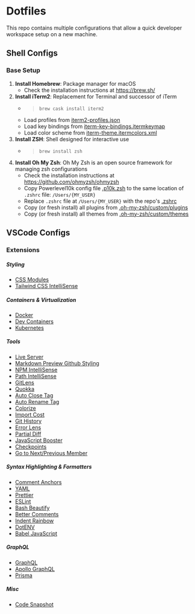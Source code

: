 # Dotfiles

This repo contains multiple configurations that allow a quick developer workspace setup on a new machine.

## Shell Configs


### Base Setup

1. **Install Homebrew**: Package manager for macOS
	- Check the installation instructions at https://brew.sh/
2. **Install iTerm2**: Replacement for Terminal and successor of iTerm
	- >`brew cask install iterm2`
	- Load profiles from [iterm2-profiles.json](iterm2-profiles.json)
	- Load key bindings from [iterm-key-bindings.itermkeymap](iterm-key-bindings.itermkeymap)
	- Load color scheme from [iterm-theme.itermcolors.xml](iterm-theme.itermcolors.xml)
3. **Install ZSH**: Shell designed for interactive use
	- > `brew install zsh`
4. **Install Oh My Zsh**: Oh My Zsh is an open source framework for managing zsh configurations
	- Check the installation instructions at https://github.com/ohmyzsh/ohmyzsh
	- Copy Powerlevel10k config file [.p10k.zsh](.p10k.zsh) to the same location of `.zshrc` file: `/Users/{MY_USER}`
	- Replace `.zshrc` file at `/Users/{MY_USER}` with the repo's [.zshrc](.zshrc)
	- Copy (or fresh install) all plugins from [.oh-my-zsh/custom/plugins](.oh-my-zsh/custom/plugins)
	- Copy (or fresh install) all themes from [.oh-my-zsh/custom/themes](.oh-my-zsh/custom/themes)


## VSCode Configs

### Extensions

##### Styling
- [CSS Modules](https://marketplace.visualstudio.com/items?itemName=clinyong.vscode-css-modules)
- [Tailwind CSS IntelliSense](https://marketplace.visualstudio.com/items?itemName=bradlc.vscode-tailwindcss)

##### Containers & Virtualization
- [Docker](https://marketplace.visualstudio.com/items?itemName=ms-azuretools.vscode-docker)
- [Dev Containers](https://marketplace.visualstudio.com/items?itemName=ms-vscode-remote.remote-containers)
- [Kubernetes](https://marketplace.visualstudio.com/items?itemName=ms-kubernetes-tools.vscode-kubernetes-tools)

##### Tools
- [Live Server](https://marketplace.visualstudio.com/items?itemName=ritwickdey.LiveServer)
- [Markdown Preview Github Styling](https://marketplace.visualstudio.com/items?itemName=bierner.markdown-preview-github-styles)
- [NPM IntelliSense](https://marketplace.visualstudio.com/items?itemName=christian-kohler.npm-intellisense)
- [Path IntelliSense](https://marketplace.visualstudio.com/items?itemName=christian-kohler.path-intellisense)
- [GitLens](https://marketplace.visualstudio.com/items?itemName=eamodio.gitlens)
- [Quokka](https://marketplace.visualstudio.com/items?itemName=WallabyJs.quokka-vscode)
- [Auto Close Tag](https://marketplace.visualstudio.com/items?itemName=formulahendry.auto-close-tag)
- [Auto Rename Tag](https://marketplace.visualstudio.com/items?itemName=formulahendry.auto-rename-tag)
- [Colorize](https://marketplace.visualstudio.com/items?itemName=kamikillerto.vscode-colorize)
- [Import Cost](https://marketplace.visualstudio.com/items?itemName=wix.vscode-import-cost)
- [Git History](https://marketplace.visualstudio.com/items?itemName=donjayamanne.githistory)
- [Error Lens](https://marketplace.visualstudio.com/items?itemName=usernamehw.errorlens)
- [Partial Diff](https://marketplace.visualstudio.com/items?itemName=ryu1kn.partial-diff)
- [JavaScript Booster](https://marketplace.visualstudio.com/items?itemName=sburg.vscode-javascript-booster)
- [Checkpoints](https://marketplace.visualstudio.com/items?itemName=micnil.vscode-checkpoints)
- [Go to Next/Previous Member](https://marketplace.visualstudio.com/items?itemName=mishkinf.goto-next-previous-member)

##### Syntax Highlighting & Formatters
- [Comment Anchors](https://marketplace.visualstudio.com/items?itemName=ExodiusStudios.comment-anchors)
- [YAML](https://marketplace.visualstudio.com/items?itemName=redhat.vscode-yaml)
- [Prettier](https://marketplace.visualstudio.com/items?itemName=esbenp.prettier-vscode)
- [ESLint](https://marketplace.visualstudio.com/items?itemName=dbaeumer.vscode-eslint)
- [Bash Beautify](https://marketplace.visualstudio.com/items?itemName=shakram02.bash-beautify)
- [Better Comments](https://marketplace.visualstudio.com/items?itemName=aaron-bond.better-comments)
- [Indent Rainbow](https://marketplace.visualstudio.com/items?itemName=oderwat.indent-rainbow)
- [DotENV](https://marketplace.visualstudio.com/items?itemName=mikestead.dotenv)
- [Babel JavaScript](https://marketplace.visualstudio.com/items?itemName=mgmcdermott.vscode-language-babel)

##### GraphQL
- [GraphQL](https://marketplace.visualstudio.com/items?itemName=orsenkucher.vscode-graphql)
- [Apollo GraphQL](https://marketplace.visualstudio.com/items?itemName=apollographql.vscode-apollo)
- [Prisma](https://marketplace.visualstudio.com/items?itemName=Prisma.prisma)

##### Misc
- [Code Snapshot](https://marketplace.visualstudio.com/items?itemName=robertz.code-snapshot)
